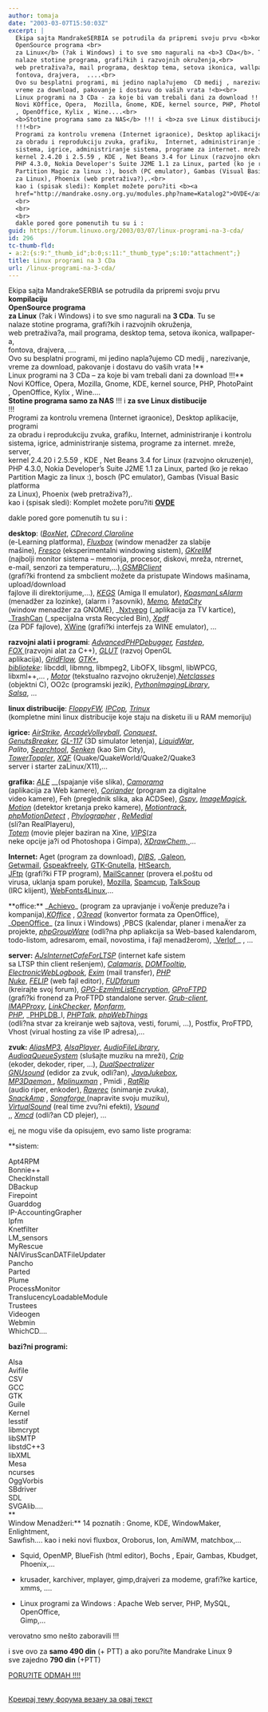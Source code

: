 ```yaml
---
author: tomaja
date: "2003-03-07T15:50:03Z"
excerpt: |
  Ekipa sajta MandrakeSERBIA se potrudila da pripremi svoju prvu <b>kompilaciju
  OpenSource programa <br>
  za Linux</b> (?ak i Windows) i to sve smo nagurali na <b>3 CDa</b>. Tu se
  nalaze stotine programa, grafi?kih i razvojnih okruženja,<br>
  web pretraživa?a, mail programa, desktop tema, setova ikonica, wallpaper-a,
  fontova, drajvera,  ....<br>
  Ovo su besplatni programi, mi jedino napla?ujemo  CD medij , narezivanje,
  vreme za download, pakovanje i dostavu do vaših vrata !<b><br>
  Linux programi na 3 CDa - za koje bi vam trebali dani za download !!!</b><br>
  Novi KOffice, Opera,  Mozilla, Gnome, KDE, kernel source, PHP, PhotoPaint
  , OpenOffice, Kylix , Wine....<br>
  <b>Stotine programa samo za NAS</b> !!! i <b>za sve Linux distibucije</b>
  !!!<br>
  Programi za kontrolu vremena (Internet igraonice), Desktop aplikacije, programi
  za obradu i reprodukciju zvuka, grafiku,  Internet, administriranje i kontrolu
  sistema, igrice, administriranje sistema, programe za internet. mreže, server,
  kernel 2.4.20 i 2.5.59 , KDE , Net Beans 3.4 for Linux (razvojno okruzenje),
  PHP 4.3.0, Nokia Developer's Suite J2ME 1.1 za Linux, parted (ko je rekao
  Partition Magic za linux :), bosch (PC emulator), Gambas (Visual Basic platforma
  za Linux), Phoenix (web pretraživa?),.<br>
  kao i (spisak sledi): Komplet možete poru?iti <b><a
  href="http://mandrake.osny.org.yu/modules.php?name=Katalog2">OVDE</a></b>
  <br>
  <br>
  <br>
  dakle pored gore pomenutih tu su i :
guid: https://forum.linuxo.org/2003/03/07/linux-programi-na-3-cda/
id: 296
tc-thumb-fld:
- a:2:{s:9:"_thumb_id";b:0;s:11:"_thumb_type";s:10:"attachment";}
title: Linux programi na 3 CDa
url: /linux-programi-na-3-cda/
---
```

Ekipa sajta MandrakeSERBIA se potrudila da pripremi svoju prvu **kompilaciju  
OpenSource programa  
za Linux** (?ak i Windows) i to sve smo nagurali na **3 CDa**. Tu se  
nalaze stotine programa, grafi?kih i razvojnih okruženja,  
web pretraživa?a, mail programa, desktop tema, setova ikonica, wallpaper-a,  
fontova, drajvera, &#8230;.  
Ovo su besplatni programi, mi jedino napla?ujemo CD medij , narezivanje,  
vreme za download, pakovanje i dostavu do vaših vrata !**  
Linux programi na 3 CDa &#8211; za koje bi vam trebali dani za download !!!**  
Novi KOffice, Opera, Mozilla, Gnome, KDE, kernel source, PHP, PhotoPaint  
, OpenOffice, Kylix , Wine&#8230;.  
**Stotine programa samo za NAS** !!! i **za sve Linux distibucije**  
!!!  
Programi za kontrolu vremena (Internet igraonice), Desktop aplikacije, programi  
za obradu i reprodukciju zvuka, grafiku, Internet, administriranje i kontrolu  
sistema, igrice, administriranje sistema, programe za internet. mreže, server,  
kernel 2.4.20 i 2.5.59 , KDE , Net Beans 3.4 for Linux (razvojno okruzenje),  
PHP 4.3.0, Nokia Developer&#8217;s Suite J2ME 1.1 za Linux, parted (ko je rekao  
Partition Magic za linux :), bosch (PC emulator), Gambas (Visual Basic platforma  
za Linux), Phoenix (web pretraživa?),.  
kao i (spisak sledi): Komplet možete poru?iti **[OVDE](http://mandrake.osny.org.yu/modules.php?name=Katalog2)**

dakle pored gore pomenutih tu su i :<!--break-->

  
**desktop**: (<u><i>BoxNet</i></u>, <u><i>CDrecord</i></u>,<u><i>Claroline</i></u>  
(e-Learning platforma), <u><i>Fluxbox</i></u> (window menadžer za slabije  
mašine), <u><i>Fresco</i></u> (eksperimentalni windowing sistem), <u><i>GKrellM</i></u>  
(najbolji monitor sistema &#8211; memorija, procesor, diskovi, mreža, ntrernet,  
e-mail, senzori za temperaturu,&#8230;),<u><i>GSMBClient</i></u>  
(grafi?ki frontend za smbclient možete da pristupate Windows mašinama, upload/download  
fajlove ili direktorijume,&#8230;), <u><i>KEGS</i></u> (Amiga II emulator), <u><i>Kpasman</i><i>LsAlarm</i></u>  
(menadžer za lozinke), (alarm i ?asovnik), _<u>Memo</u>, <u>MetaCity</u>_  
(window menadžer za GNOME), _<u>Nxtvepg</u> (_aplikacija za TV kartice),  
_<u>TrashCan</u> (_specijalna vrsta Recycled Bin), <u><i>Xpdf</i></u>  
(za PDF fajlove), <u>XWine</u> (grafi?ki interfejs za WINE emulator), &#8230;

**razvojni alati i programi**: _<u>AdvancedPHPDebugger</u>, <u>Fastdep</u>_,  
<u><i>FOX</i> </u>(razvojni alat za C++), <u><i>GLUT</i></u> (razvoj OpenGL  
aplikacija), _<u>GridFlow</u>, <u>GTK+</u>_,  
<u><i>biblioteke</i></u>: libcddl, libmng, libmpeg2, LibOFX, libsgml, libWPCG,  
libxml++,&#8230; , <u><i>Motor</i></u> (tekstualno razvojno okruženje),<u><i>Netclasses</i></u>  
(objektni C), OO2c (programski jezik), <u><i>PythonImagingLibrary</i></u>,  
<u><i>Salsa</i></u>, &#8230;

**linux distribucije**: _<u>FloppyFW</u>, <u>IPCop</u>, <u>Trinux</u>_  
(kompletne mini linux distribucije koje staju na disketu ili u RAM memoriju)

**igrice:** <u><i>AirStrike</i></u>, _<u>ArcadeVolleyball</u>_, _<u>Conquest,</u>  
<u>GenutsBreaker</u>, <u>GL-117</u>_ (3D simulator letenja), _<u>LiquidWar</u>_,  
_Palito_, _<u>Searchtool</u>_, _<u>Senken</u>_ (kao Sim City),  
<u><i>TowerToppler</i></u>, <u><i>XQF</i></u> (Quake/QuakeWorld/Quake2/Quake3  
server i starter zaLinux/X11),&#8230;

**grafika:** _<u>ALE</u>_ __(spajanje više slika), <u><i>Camorama</i></u>  
(aplikacija za Web kamere), <u><i>Coriander</i></u> (program za digitalne  
video kamere), Feh (preglednik slika, aka ACDSee), <u><i>Gspy</i></u>, <u><i>ImageMagick</i></u>,  
<u><i>Motion</i></u> (detektor kretanja preko kamere), _<u>Motiontrack</u>_,  
<u><i>phpMotionDetect</i></u> , <u><i>Phylographer</i></u> , <u><i>ReMedial</i></u>  
(sli?an RealPlayeru),  
<u><i>Totem</i></u> (movie plejer baziran na Xine, _<u>VIPS</u>_(za  
neke opcije ja?i od Photoshopa i Gimpa), <u><i>XDrawChem, </i></u>&#8230;

**Internet:** Aget (program za download), _<u>DIBS</u>_, _<u>Galeon</u>,  
<u>Getwmail</u>, <u>Gspeakfreely</u>, <u>GTK-Gnutella</u>, <u>HtSearch</u>,  
<u>JFtp</u> (grafi?ki FTP program), <u>MailScanner</u> (provera el.poštu od  
virusa, uklanja spam poruke), <u>Mozilla</u>, <u>Spamcup</u>, <u>TalkSoup</u>  
(IRC klijent), <u>WebFonts4Linux</u>,&#8230;</p> 

</i>  
**office:** _<u>Achievo</u>_ (program za upravjanje i voÄ‘enje preduze?a  
i kompanija),<u><i>KOffice</i></u> , <u><i>O3read</i></u> (konvertor formata  
za OpenOffice), _<u>OpenOffice</u>_ (za linux i Windows) ,PBCS (kalendar,  
planer i menaÄ‘er za projekte, <u><i>phpGroupWare</i></u> (odli?na php apliakcija  
sa Web-based kalendarom, todo-listom, adresarom, email, novostima, i fajl  
menadžerom), _<u>Verlof </u>_ , &#8230;

**server:** <u><i>AJsInternetCafeForLTSP</i></u> (internet kafe sistem  
sa LTSP thin client rešenjem), <u><i>Calamaris,</i></u> _<u>DOMTooltip</u>_,  
<u><i>ElectronicWebLogbook</i></u>, <u><i>Exim</i></u> (mail transfer), <u><i>PHP<br /> Nuke</i></u>, <u><i>FELIP</i></u> (web fajl editor), <u><i>FUDforum</i></u>  
(kreirajte svoj forum), _<u>GPG-EzmlmListEncryption</u>_, _<u>GProFTPD</u>_  
(grafi?ki fronend za ProFTPD standalone server. <u><i>Grub-client</i></u>,  
<u><i>IMAPProxy</i></u>, <u><i>LinkChecker</i></u>, <u><i>Monfarm</i></u>,  
<u><i>PHP</i></u>, _<u>PHPLDB</u>_I, <u><i>PHPTalk,</i></u> <u><i>phpWebThings</i></u>  
(odli?na stvar za kreiranje web sajtova, vesti, forumi, &#8230;), Postfix, ProFTPD,  
Vhost (virual hosting za više IP adresa),&#8230;

**zvuk:** <u><i>AliasMP3</i></u>, _<u>AlsaPlayer</u>_, _<u>AudioFileLibrary</u>_,  
_<u>AudioqQueueSystem</u>_ (slušajte muziku na mreži), _<u>Crip</u>_  
(ekoder, dekoder, riper, &#8230;), _<u>DualSpectralizer</u>_  
<u><i>GNUsound</i></u> (edidor za zvuk, odli?an), <u><i>JavaJukebox</i></u>,  
_<u>MP3Daemon </u>_, _<u>Mplinuxman</u>_ , Pmidi , _<u>RatRip</u>_  
(audio riper, enkoder), _<u>Rawrec</u>_ (snimanje zvuka),  
_<u>SnackAmp</u>_ , <u><i>Songforge </i></u>(napravite svoju muziku),  
<u><i>VirtualSound</i></u> (real time zvu?ni efekti), <u><i>Vsound</i></u>  
,, <u><i>Xmcd</i></u> (odli?an CD plejer), &#8230;

ej, ne mogu više da opisujem, evo samo liste programa:

**sistem:</p> 

</b> Apt4RPM  
Bonnie++  
CheckInstall  
DBackup  
Firepoint  
Guarddog  
IP-AccountingGrapher  
Ipfm  
Knetfilter  
LM_sensors  
MyRescue  
NAIVirusScanDATFileUpdater  
Pancho  
Parted  
Plume  
ProcessMonitor  
TranslucencyLoadableModule  
Trustees  
Videogen  
Webmin  
WhichCD&#8230;.

**bazi?ni programi:** 

Alsa  
Avifile  
CSV  
GCC  
GTK  
Guile  
Kernel  
lesstif  
libmcrypt  
libSMTP  
libstdC++3  
libXML  
Mesa  
ncurses  
OggVorbis  
SBdriver  
SDL  
SVGAlib&#8230;.  
**  
Window Menadžeri:** 14 poznatih : Gnome, KDE, WindowMaker, Enlightment,  
Sawfish&#8230;. kao i neki novi fluxbox, Oroborus, Ion, AmiWM, matchbox,&#8230;

+ Squid, OpenMP, BlueFish (html editor), Bochs , Epair, Gambas, Kbudget,  
Phoenix,&#8230; 

+ krusader, karchiver, mplayer, gimp,drajveri za modeme, grafi?ke kartice,  
xmms, &#8230;.

+ Linux programi za Windows : Apache Web server, PHP, MySQL, OpenOffice,  
Gimp,&#8230;

verovatno smo nešto zaboravili !!!

i sve ovo za **samo 490 din** (+ PTT) a ako poru?ite Mandrake Linux 9  
sve zajedno **790 din** (+PTT)

[PORU?ITE ODMAH !!!!](http://mandrake.osny.org.yu/modules.php?name=Katalog2)  
<u><i><br /> </i></u>

[Креирај тему форума везану за овај текст](https://linuxo.org/nova-tema-na-forumu/?se_pid=296)